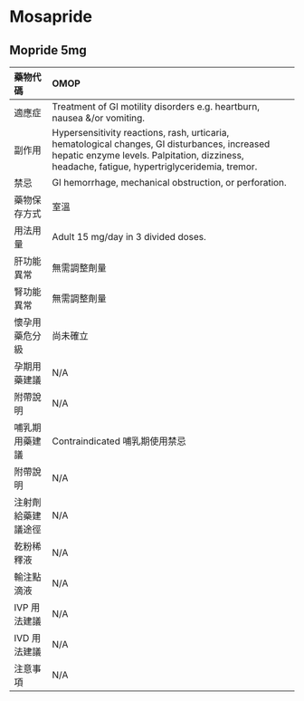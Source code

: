 # Mosapride

## Mopride 5mg

| 藥物代碼 | OMOP |
| :--- | :--- |
| 適應症 | Treatment of GI motility disorders e.g. heartburn, nausea &/or vomiting. |
| 副作用 | Hypersensitivity reactions, rash, urticaria, hematological changes, GI disturbances, increased hepatic enzyme levels. Palpitation, dizziness, headache, fatigue, hypertriglyceridemia, tremor. |
| 禁忌 | GI hemorrhage, mechanical obstruction, or perforation. |
| 藥物保存方式 | 室溫 |
| 用法用量 | Adult 15 mg/day in 3 divided doses. |
| 肝功能異常 | 無需調整劑量 |
| 腎功能異常 | 無需調整劑量 |
| 懷孕用藥危分級 | 尚未確立 |
| 孕期用藥建議 | N/A |
| 附帶說明 | N/A |
| 哺乳期用藥建議 | Contraindicated 哺乳期使用禁忌 |
| 附帶說明 | N/A |
| 注射劑給藥建議途徑 | N/A |
| 乾粉稀釋液 | N/A |
| 輸注點滴液 | N/A |
| IVP 用法建議 | N/A |
| IVD 用法建議 | N/A |
| 注意事項 | N/A |

